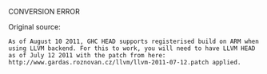 CONVERSION ERROR

Original source:

```trac
As of August 10 2011, GHC HEAD supports registerised build on ARM when using LLVM backend. For this to work, you will need to have LLVM HEAD as of July 12 2011 with the patch from here: http://www.gardas.roznovan.cz/llvm/llvm-2011-07-12.patch applied.
```
